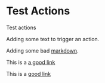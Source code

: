 # Test Actions

Test actions

Adding some text to trigger an action.

Adding some bad [markdown][2].

This is a [a good link](http://kvmesh.org/tut/kvmesh-data-primer/)

This is a [good link](https://www.aproeiua.org)

[2]: https://www.llnl.gov

<!-- BSSW_GITHUB_CI_IGNORE_MD_CHECKS -->

